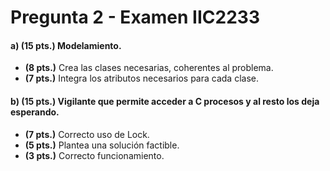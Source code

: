 Pregunta 2 - Examen IIC2233
===========================

#### **a) (15 pts.)** Modelamiento.
- **(8 pts.)** Crea las clases necesarias, coherentes al problema.
- **(7 pts.)** Integra los atributos necesarios para cada clase.

#### **b) (15 pts.)** Vigilante que permite acceder a C procesos y al resto los deja esperando.
- **(7 pts.)** Correcto uso de Lock.
- **(5 pts.)** Plantea una solución factible.
- **(3 pts.)** Correcto funcionamiento.
